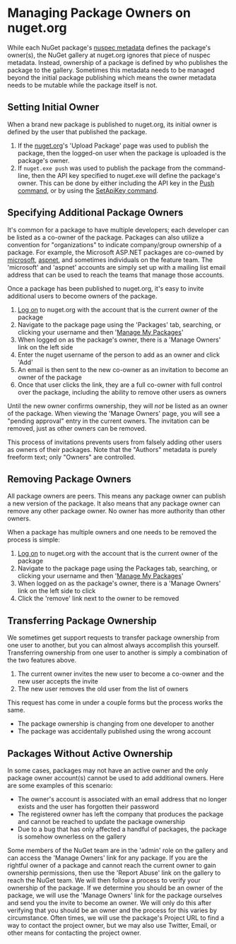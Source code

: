 # Managing Package Owners on nuget.org

While each NuGet package's [nuspec metadata](/ndocs/schema/nuspec) defines the package's owner(s), the NuGet gallery at nuget.org ignores that piece of nuspec metadata.  Instead, ownership of a package is defined by who publishes the package to the gallery.  Sometimes this metadata needs to be managed beyond the initial package publishing which means the owner metadata needs to be mutable while the package itself is not.

## Setting Initial Owner ##
When a brand new package is published to nuget.org, its initial owner is defined by the user that published the package.

1. If the [nuget.org](https://www.nuget.org)'s 'Upload Package' page was used to publish the package, then the logged-on user when the package is uploaded is the package's owner.
2. If `nuget.exe push` was used to publish the package from the command-line, then the API key specified to nuget.exe will define the package's owner.  This can be done by either including the API key in the [Push command](/ndocs/tools/nuget-cli-reference#push), or by using the [SetApiKey command](/ndocs/tools/nuget-cli-reference#setapikey).

## Specifying Additional Package Owners ##
It's common for a package to have multiple developers; each developer can be listed as a co-owner of the package.  Packages can also utilize a convention for "organizations" to indicate company/group ownership of a package.  For example, the Microsoft ASP.NET packages are co-owned by [microsoft](http://nuget.org/profiles/microsoft), [aspnet](http://nuget.org/profiles/aspnet), and sometimes individuals on the feature team.  The 'microsoft' and 'aspnet' accounts are simply set up with a mailing list email address that can be used to reach the teams that manage those accounts.

Once a package has been published to nuget.org, it's easy to invite additional users to become owners of the package.

1. [Log on](https://nuget.org/users/account/LogOn) to nuget.org with the account that is the current owner of the package
2. Navigate to the package page using the 'Packages' tab, searching, or clicking your username and then '[Manage My Packages](https://nuget.org/account/Packages)'
3. When logged on as the package's owner, there is a 'Manage Owners' link on the left side
4. Enter the nuget username of the person to add as an owner and click 'Add'
5. An email is then sent to the new co-owner as an invitation to become an owner of the package
6. Once that user clicks the link, they are a full co-owner with full control over the package, including the ability to remove other users as owners

Until the new owner confirms ownership, they will *not* be listed as an owner of the package.  When viewing the 'Manage Owners' page, you will see a "pending approval" entry in the current owners.  The invitation can be removed, just as other owners can be removed.

This process of invitations prevents users from falsely adding other users as owners of their packages.  Note that the "Authors" metadata is purely freeform text; only "Owners" are controlled.

## Removing Package Owners ##
All package owners are peers.  This means any package owner can publish a new version of the package.  It also means that any package owner can remove any other package owner.  No owner has more authority than other owners.

When a package has multiple owners and one needs to be removed the process is simple:

1. [Log on](https://nuget.org/users/account/LogOn) to nuget.org with the account that is the current owner of the package
2. Navigate to the package page using the Packages tab, searching, or clicking your username and then '[Manage My Packages](https://nuget.org/account/Packages)'
3. When logged on as the package's owner, there is a 'Manage Owners' link on the left side to click
4. Click the 'remove' link next to the owner to be removed

## Transferring Package Ownership ##
We sometimes get support requests to transfer package ownership from one user to another, but you can almost always accomplish this yourself.  Transferring ownership from one user to another is simply a combination of the two features above.

1. The current owner invites the new user to become a co-owner and the new user accepts the invite
2. The new user removes the old user from the list of owners

This request has come in under a couple forms but the process works the same.

* The package ownership is changing from one developer to another
* The package was accidentally published using the wrong account

## Packages Without Active Ownership ##
In some cases, packages may not have an active owner and the only package owner account(s) cannot be used to add additional owners.  Here are some examples of this scenario:

* The owner's account is associated with an email address that no longer exists and the user has forgotten their password
* The registered owner has left the company that produces the package and cannot be reached to update the package ownership
* Due to a bug that has only affected a handful of packages, the package is somehow ownerless on the gallery

Some members of the NuGet team are in the 'admin' role on the gallery and can access the 'Manage Owners' link for any package.  If you are the rightful owner of a package and cannot reach the current owner to gain ownership permissions, then use the 'Report Abuse' link on the gallery to reach the NuGet team.  We will then follow a process to verify your ownership of the package.  If we determine you should be an owner of the package, we will use the 'Manage Owners' link for the package ourselves and send you the invite to become an owner.  We will only do this after verifying that you should be an owner and the process for this varies by circumstance.  Often times, we will use the package's Project URL to find a way to contact the project owner, but we may also use Twitter, Email, or other means for contacting the project owner.
